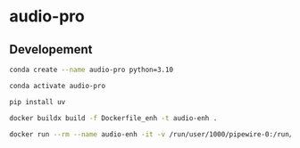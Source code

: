 # audio-pro

## Developement

```bash
conda create --name audio-pro python=3.10

conda activate audio-pro

pip install uv

```

```bash
docker buildx build -f Dockerfile_enh -t audio-enh .

docker run --rm --name audio-enh -it -v /run/user/1000/pipewire-0:/run/user/1000/pipewire-0 -e XDG_RUNTIME_DIR=/run/user/1000 audio-enh bash

```
